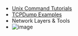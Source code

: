 * [Unix Command Tutorials](https://danielmiessler.com/study/)
* [TCPDump Examples](https://hackertarget.com/tcpdump-examples/)
* Network Layers & Tools
* ![image](https://user-images.githubusercontent.com/8907962/41920173-c3586a84-797d-11e8-8521-6b326e43bbe5.png)
